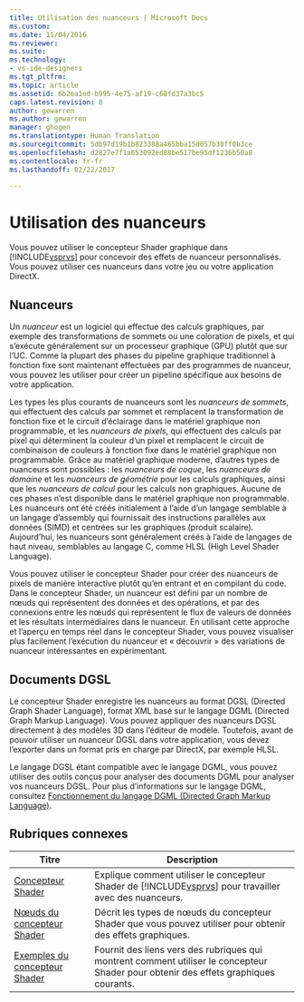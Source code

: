 ```yaml
---
title: Utilisation des nuanceurs | Microsoft Docs
ms.custom: 
ms.date: 11/04/2016
ms.reviewer: 
ms.suite: 
ms.technology:
- vs-ide-designers
ms.tgt_pltfrm: 
ms.topic: article
ms.assetid: 6b2ea1ed-b995-4e75-af19-c68fd37a3bc5
caps.latest.revision: 8
author: gewarren
ms.author: gewarren
manager: ghogen
ms.translationtype: Human Translation
ms.sourcegitcommit: 5db97d19b1b823388a465bba15d057b30ff0b3ce
ms.openlocfilehash: d2827e7f1a653092ed88be517be95df1236b50a8
ms.contentlocale: fr-fr
ms.lasthandoff: 02/22/2017

---
```

# <a name="working-with-shaders"></a>Utilisation des nuanceurs
Vous pouvez utiliser le concepteur Shader graphique dans [!INCLUDE[vsprvs](../code-quality/includes/vsprvs_md.md)] pour concevoir des effets de nuanceur personnalisés. Vous pouvez utiliser ces nuanceurs dans votre jeu ou votre application DirectX.  
  
## <a name="shaders"></a>Nuanceurs  
 Un *nuanceur* est un logiciel qui effectue des calculs graphiques, par exemple des transformations de sommets ou une coloration de pixels, et qui s’exécute généralement sur un processeur graphique (GPU) plutôt que sur l’UC. Comme la plupart des phases du pipeline graphique traditionnel à fonction fixe sont maintenant effectuées par des programmes de nuanceur, vous pouvez les utiliser pour créer un pipeline spécifique aux besoins de votre application.  
  
 Les types les plus courants de nuanceurs sont les *nuanceurs de sommets*, qui effectuent des calculs par sommet et remplacent la transformation de fonction fixe et le circuit d’éclairage dans le matériel graphique non programmable, et les *nuanceurs de pixels*, qui effectuent des calculs par pixel qui déterminent la couleur d’un pixel et remplacent le circuit de combinaison de couleurs à fonction fixe dans le matériel graphique non programmable. Grâce au matériel graphique moderne, d’autres types de nuanceurs sont possibles : les *nuanceurs de coque*, les *nuanceurs de domaine* et les *nuanceurs de géométrie* pour les calculs graphiques, ainsi que les *nuanceurs de calcul* pour les calculs non graphiques. Aucune de ces phases n’est disponible dans le matériel graphique non programmable. Les nuanceurs ont été créés initialement à l’aide d’un langage semblable à un langage d’assembly qui fournissait des instructions parallèles aux données (SIMD) et centrées sur les graphiques (produit scalaire). Aujourd’hui, les nuanceurs sont généralement créés à l’aide de langages de haut niveau, semblables au langage C, comme HLSL (High Level Shader Language).  
  
 Vous pouvez utiliser le concepteur Shader pour créer des nuanceurs de pixels de manière interactive plutôt qu’en entrant et en compilant du code. Dans le concepteur Shader, un nuanceur est défini par un nombre de nœuds qui représentent des données et des opérations, et par des connexions entre les nœuds qui représentent le flux de valeurs de données et les résultats intermédiaires dans le nuanceur. En utilisant cette approche et l’aperçu en temps réel dans le concepteur Shader, vous pouvez visualiser plus facilement l’exécution du nuanceur et « découvrir » des variations de nuanceur intéressantes en expérimentant.  
  
## <a name="dgsl-documents"></a>Documents DGSL  
 Le concepteur Shader enregistre les nuanceurs au format DGSL (Directed Graph Shader Language), format XML basé sur le langage DGML (Directed Graph Markup Language). Vous pouvez appliquer des nuanceurs DGSL directement à des modèles 3D dans l’éditeur de modèle. Toutefois, avant de pouvoir utiliser un nuanceur DGSL dans votre application, vous devez l’exporter dans un format pris en charge par DirectX, par exemple HLSL.  
  
 Le langage DGSL étant compatible avec le langage DGML, vous pouvez utiliser des outils conçus pour analyser des documents DGML pour analyser vos nuanceurs DGSL. Pour plus d’informations sur le langage DGML, consultez [Fonctionnement du langage DGML (Directed Graph Markup Language)](http://msdn.microsoft.com/library/ee842619.aspx).  
  
## <a name="related-topics"></a>Rubriques connexes  
  
|Titre|Description|  
|-----------|-----------------|  
|[Concepteur Shader](../designers/shader-designer.md)|Explique comment utiliser le concepteur Shader de [!INCLUDE[vsprvs](../code-quality/includes/vsprvs_md.md)] pour travailler avec des nuanceurs.|  
|[Nœuds du concepteur Shader](../designers/shader-designer-nodes.md)|Décrit les types de nœuds du concepteur Shader que vous pouvez utiliser pour obtenir des effets graphiques.|  
|[Exemples du concepteur Shader](../designers/shader-designer-examples.md)|Fournit des liens vers des rubriques qui montrent comment utiliser le concepteur Shader pour obtenir des effets graphiques courants.|
